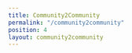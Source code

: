 ```yaml
---
title: Community2Community
permalink: "/community2community"
position: 4
layout: community2community
---
```


